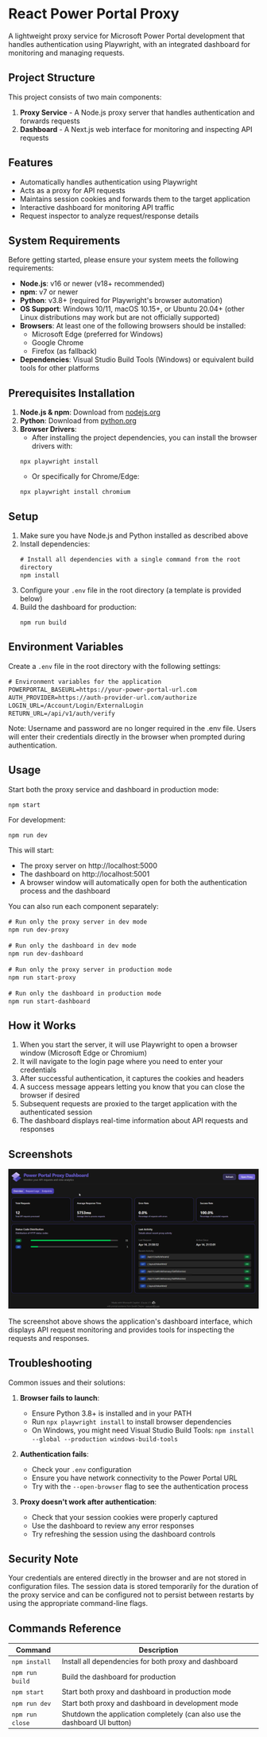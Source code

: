 # React Power Portal Proxy

A lightweight proxy service for Microsoft Power Portal development that handles authentication using Playwright, with an integrated dashboard for monitoring and managing requests.

## Project Structure

This project consists of two main components:

1. **Proxy Service** - A Node.js proxy server that handles authentication and forwards requests
2. **Dashboard** - A Next.js web interface for monitoring and inspecting API requests

## Features

- Automatically handles authentication using Playwright
- Acts as a proxy for API requests
- Maintains session cookies and forwards them to the target application
- Interactive dashboard for monitoring API traffic
- Request inspector to analyze request/response details

## System Requirements

Before getting started, please ensure your system meets the following requirements:

- **Node.js**: v16 or newer (v18+ recommended)
- **npm**: v7 or newer
- **Python**: v3.8+ (required for Playwright's browser automation)
- **OS Support**: Windows 10/11, macOS 10.15+, or Ubuntu 20.04+ (other Linux distributions may work but are not officially supported)
- **Browsers**: At least one of the following browsers should be installed:
  - Microsoft Edge (preferred for Windows)
  - Google Chrome
  - Firefox (as fallback)
- **Dependencies**: Visual Studio Build Tools (Windows) or equivalent build tools for other platforms

## Prerequisites Installation

1. **Node.js & npm**: Download from [nodejs.org](https://nodejs.org/)
2. **Python**: Download from [python.org](https://www.python.org/downloads/)
3. **Browser Drivers**:
   - After installing the project dependencies, you can install the browser drivers with:
   ```
   npx playwright install
   ```
   - Or specifically for Chrome/Edge:
   ```
   npx playwright install chromium
   ```

## Setup

1. Make sure you have Node.js and Python installed as described above
2. Install dependencies:
   ```
   # Install all dependencies with a single command from the root directory
   npm install
   ```
3. Configure your `.env` file in the root directory (a template is provided below)
4. Build the dashboard for production:
   ```
   npm run build
   ```

## Environment Variables

Create a `.env` file in the root directory with the following settings:

```
# Environment variables for the application
POWERPORTAL_BASEURL=https://your-power-portal-url.com
AUTH_PROVIDER=https://auth-provider-url.com/authorize
LOGIN_URL=/Account/Login/ExternalLogin
RETURN_URL=/api/v1/auth/verify
```

Note: Username and password are no longer required in the .env file. Users will enter their credentials directly in the browser when prompted during authentication.

## Usage

Start both the proxy service and dashboard in production mode:

```
npm start
```

For development:

```
npm run dev
```

This will start:
- The proxy server on http://localhost:5000
- The dashboard on http://localhost:5001
- A browser window will automatically open for both the authentication process and the dashboard

You can also run each component separately:

```
# Run only the proxy server in dev mode
npm run dev-proxy

# Run only the dashboard in dev mode
npm run dev-dashboard

# Run only the proxy server in production mode
npm run start-proxy

# Run only the dashboard in production mode
npm run start-dashboard
```

## How it Works

1. When you start the server, it will use Playwright to open a browser window (Microsoft Edge or Chromium)
2. It will navigate to the login page where you need to enter your credentials
3. After successful authentication, it captures the cookies and headers
4. A success message appears letting you know that you can close the browser if desired
5. Subsequent requests are proxied to the target application with the authenticated session
6. The dashboard displays real-time information about API requests and responses

## Screenshots

![Dashboard Preview](./screenshots/image.png)

The screenshot above shows the application's dashboard interface, which displays API request monitoring and provides tools for inspecting the requests and responses.

## Troubleshooting

Common issues and their solutions:

1. **Browser fails to launch**: 
   - Ensure Python 3.8+ is installed and in your PATH
   - Run `npx playwright install` to install browser dependencies
   - On Windows, you might need Visual Studio Build Tools: `npm install --global --production windows-build-tools`

2. **Authentication fails**:
   - Check your `.env` configuration
   - Ensure you have network connectivity to the Power Portal URL
   - Try with the `--open-browser` flag to see the authentication process

3. **Proxy doesn't work after authentication**:
   - Check that your session cookies were properly captured
   - Use the dashboard to review any error responses
   - Try refreshing the session using the dashboard controls

## Security Note

Your credentials are entered directly in the browser and are not stored in configuration files. The session data is stored temporarily for the duration of the proxy service and can be configured not to persist between restarts by using the appropriate command-line flags.

## Commands Reference

| Command | Description |
|---------|-------------|
| `npm install` | Install all dependencies for both proxy and dashboard |
| `npm run build` | Build the dashboard for production |
| `npm start` | Start both proxy and dashboard in production mode |
| `npm run dev` | Start both proxy and dashboard in development mode |
| `npm run close` | Shutdown the application completely (can also use the dashboard UI button) |